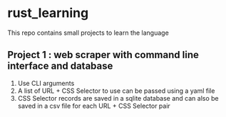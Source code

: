 # rust_learning
This repo contains small projects to learn the language
## Project 1 : web scraper with command line interface and database
1. Use CLI arguments
2. A list of URL + CSS Selector to use can be passed using a yaml file
3. CSS Selector records are saved in a sqlite database and can also be saved in a csv file for each URL + CSS Selector pair

